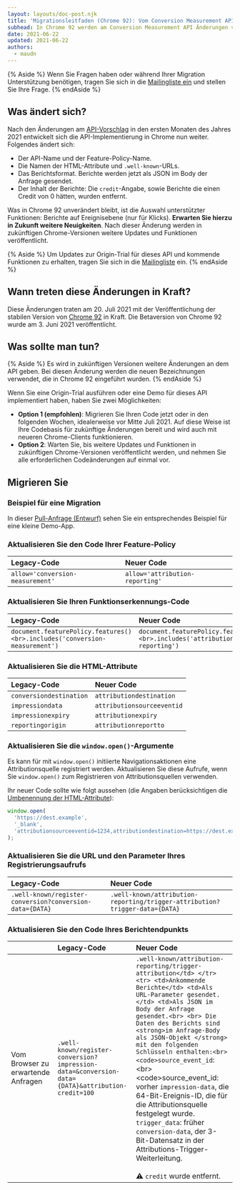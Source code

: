 ```yaml
---
layout: layouts/doc-post.njk
title: 'Migrationsleitfaden (Chrome 92): Vom Conversion Measurement API zum Attribution Reporting API'
subhead: In Chrome 92 werden am Conversion Measurement API Änderungen vollzogen.
date: 2021-06-22
updated: 2021-06-22
authors:
  - maudn
---
```


{% Aside %} Wenn Sie Fragen haben oder während Ihrer Migration Unterstützung benötigen, tragen Sie sich in die [Mailingliste ein](https://groups.google.com/u/1/a/chromium.org/g/attribution-reporting-api-dev) und stellen Sie Ihre Frage. {% endAside %}

## Was ändert sich?

Nach den Änderungen am [API-Vorschlag](https://github.com/WICG/conversion-measurement-api) in den ersten Monaten des Jahres 2021 entwickelt sich die API-Implementierung in Chrome nun weiter. Folgendes ändert sich:

- Der API-Name und der Feature-Policy-Name.
- Die Namen der HTML-Attribute und `.well-known`-URLs.
- Das Berichtsformat. Berichte werden jetzt als JSON im Body der Anfrage gesendet.
- Der Inhalt der Berichte: Die `credit`-Angabe, sowie Berichte die einen Credit von 0 hätten, wurden entfernt.

Was in Chrome 92 unverändert bleibt, ist die Auswahl unterstützter Funktionen: Berichte auf Ereignisebene (nur für Klicks). **Erwarten Sie hierzu in Zukunft weitere Neuigkeiten**. Nach dieser Änderung werden in zukünftigen Chrome-Versionen weitere Updates und Funktionen veröffentlicht.

{% Aside %} Um Updates zur Origin-Trial für dieses API und kommende Funktionen zu erhalten, tragen Sie sich in die [Mailingliste](https://groups.google.com/u/1/a/chromium.org/g/attribution-reporting-api-dev) ein. {% endAside %}

## Wann treten diese Änderungen in Kraft?

Diese Änderungen traten am 20. Juli 2021 mit der Veröffentlichung der stabilen Version von [Chrome 92](https://chromestatus.com/features/schedule) in Kraft. Die Betaversion von Chrome 92 wurde am 3. Juni 2021 veröffentlicht.

## Was sollte man tun?

{% Aside %} Es wird in zukünftigen Versionen weitere Änderungen an dem API geben. Bei diesen Änderung werden die neuen Bezeichnungen verwendet, die in Chrome 92 eingeführt wurden. {% endAside %}

Wenn Sie eine Origin-Trial ausführen oder eine Demo für dieses API implementiert haben, haben Sie zwei Möglichkeiten:

- **Option 1 (empfohlen)**: Migrieren Sie Ihren Code jetzt oder in den folgenden Wochen, idealerweise vor Mitte Juli 2021. Auf diese Weise ist Ihre Codebasis für zukünftige Änderungen bereit und wird auch mit neueren Chrome-Clients funktionieren.
- **Option 2**: Warten Sie, bis weitere Updates und Funktionen in zukünftigen Chrome-Versionen veröffentlicht werden, und nehmen Sie alle erforderlichen Codeänderungen auf einmal vor.

## Migrieren Sie

### Beispiel für eine Migration

In dieser [Pull-Anfrage (Entwurf)](https://github.com/GoogleChromeLabs/trust-safety-demo/pull/4/files) sehen Sie ein entsprechendes Beispiel für eine kleine Demo-App.

### Aktualisieren Sie den Code Ihrer Feature-Policy

<table class="simple width-full fixed-table with-heading-tint">
<thead><tr>
<th style="text-align: left;">Legacy-Code</th>
<th style="text-align: left;">Neuer Code</th>
</tr></thead>
<tbody><tr>
<td><code>allow='conversion-measurement'</code></td>
<td><code>allow='attribution-reporting'</code></td>
</tr></tbody>
</table>

### Aktualisieren Sie Ihren Funktionserkennungs-Code

<table class="simple width-full fixed-table with-heading-tint">
<thead><tr>
<th style="text-align: left;">Legacy-Code</th>
<th style="text-align: left;">Neuer Code</th>
</tr></thead>
<tbody><tr>
<td><code>document.featurePolicy.features()&lt;br&gt;.includes('conversion-measurement')</code></td>
<td><code>document.featurePolicy.features()&lt;br&gt;.includes('attribution-reporting')</code></td>
</tr></tbody>
</table>

### Aktualisieren Sie die HTML-Attribute

<table class="simple width-full fixed-table with-heading-tint">
<thead><tr>
<th style="text-align: left;">Legacy-Code</th>
<th style="text-align: left;">Neuer Code</th>
</tr></thead>
<tbody>
<tr>
<td><code>conversiondestination</code></td>
<td><code>attributiondestination</code></td>
</tr>
<tr>
<td><code>impressiondata</code></td>
<td><code>attributionsourceeventid</code></td>
</tr>
<tr>
<td><code>impressionexpiry</code></td>
<td><code>attributionexpiry</code></td>
</tr>
<tr>
<td><code>reportingorigin</code></td>
<td><code>attributionreportto</code></td>
</tr>
</tbody>
</table>

### Aktualisieren Sie die `window.open()`-Argumente

Es kann für mit `window.open()` initiierte Navigationsaktionen eine Attributionsquelle registriert werden. Aktualisieren Sie diese Aufrufe, wenn Sie `window.open()` zum Registrieren von Attributionsquellen verwenden.

Ihr neuer Code sollte wie folgt aussehen (die Angaben berücksichtigen die [Umbenennung der HTML-Attribute](#update-the-html-attributes)):

```javascript
window.open(
  'https://dest.example',
  '_blank',
  'attributionsourceeventid=1234,attributiondestination=https://dest.example,attributionreportto=https://reporter.example,attributionexpiry=604800000'
);
```

### Aktualisieren Sie die URL und den Parameter Ihres Registrierungsaufrufs

<table class="simple width-full fixed-table with-heading-tint w-table--top-align">
<thead><tr>
<th style="text-align: left;">Legacy-Code</th>
<th style="text-align: left;">Neuer Code</th>
</tr></thead>
<tbody><tr>
<td><code>.well-known/register-conversion?conversion-data={DATA}</code></td>
<td><code>.well-known/attribution-reporting/trigger-attribution?trigger-data={DATA}</code></td>
</tr></tbody>
</table>

### Aktualisieren Sie den Code Ihres Berichtendpunkts

<table class="simple width-full fixed-table with-heading-tint">
<thead><tr>
<th></th>
<th style="text-align: left;">Legacy-Code</th>
<th style="text-align: left;">Neuer Code</th>
</tr></thead>
<tbody><tr>
<td>Vom Browser zu erwartende Anfragen</td>
<td><code>.well-known/register-conversion?impression-data=&amp;conversion-data={DATA}&amp;attribution-credit=100</code></td>
<td>
<code>.well-known/attribution-reporting/trigger-attribution&lt;/td&gt; &lt;/tr&gt; &lt;tr&gt; &lt;td&gt;Ankommende Berichte&lt;/td&gt; &lt;td&gt;Als URL-Parameter gesendet.&lt;/td&gt; &lt;td&gt;Als JSON im Body der Anfrage gesendet.&lt;br&gt; &lt;br&gt; Die Daten des Berichts sind &lt;strong&gt;im Anfrage-Body als JSON-Objekt &lt;/strong&gt; mit den folgenden Schlüsseln enthalten:&lt;br&gt; &lt;code&gt;source_event_id</code>:&lt;br&gt; &lt;code&gt;source_event_id: vorher <code>impression-data</code>, die 64-Bit-Ereignis-ID, die für die Attributionsquelle festgelegt wurde.<br> <code>trigger_data</code>: früher <code>conversion-data</code>, der 3-Bit-Datensatz in der Attributions-Trigger-Weiterleitung.<br><br> ⚠️ <code>credit</code> wurde entfernt.</td>
</tr></tbody>
</table>
